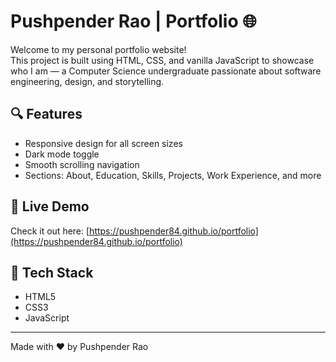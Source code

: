 # Pushpender Rao | Portfolio 🌐

Welcome to my personal portfolio website!  
This project is built using HTML, CSS, and vanilla JavaScript to showcase who I am — a Computer Science undergraduate passionate about software engineering, design, and storytelling.

## 🔍 Features
- Responsive design for all screen sizes
- Dark mode toggle
- Smooth scrolling navigation
- Sections: About, Education, Skills, Projects, Work Experience, and more

## 🚀 Live Demo
Check it out here: [https://pushpender84.github.io/portfolio](https://pushpender84.github.io/portfolio)

## 📂 Tech Stack
- HTML5
- CSS3
- JavaScript

---

Made with ❤️ by Pushpender Rao